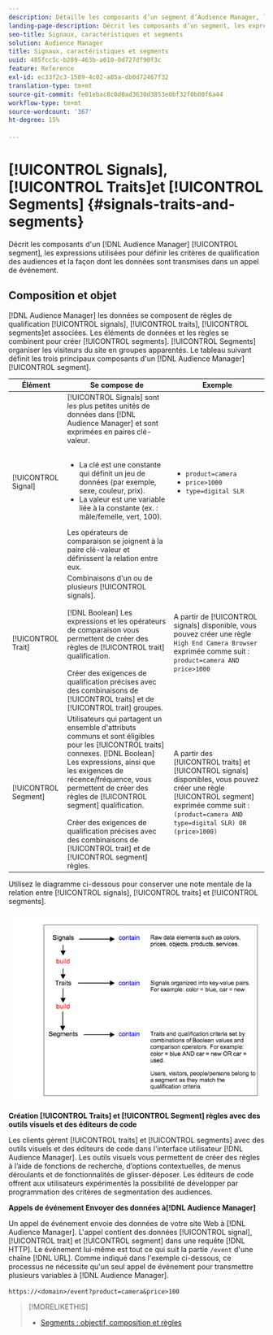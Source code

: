 ```yaml
---
description: Détaille les composants d’un segment d’Audience Manager, les expressions utilisées pour définir les critères de qualification des audiences et la façon dont les données sont transmises lors d’un appel d’événement.
landing-page-description: Décrit les composants d’un segment, les expressions utilisées pour définir les critères de qualification des audiences et la manière dont les données sont transmises.
seo-title: Signaux, caractéristiques et segments
solution: Audience Manager
title: Signaux, caractéristiques et segments
uuid: 485fcc5c-b289-463b-a610-0d727df90f3c
feature: Reference
exl-id: ec33f2c3-1589-4c02-a85a-db0d72467f32
translation-type: tm+mt
source-git-commit: fe01ebac8c0d0ad3630d3853e0bf32f0b00f6a44
workflow-type: tm+mt
source-wordcount: '367'
ht-degree: 15%

---
```


# [!UICONTROL Signals],  [!UICONTROL Traits]et  [!UICONTROL Segments] {#signals-traits-and-segments}

Décrit les composants d&#39;un [!DNL Audience Manager] [!UICONTROL segment], les expressions utilisées pour définir les critères de qualification des audiences et la façon dont les données sont transmises dans un appel de événement.

## Composition et objet

[!DNL Audience Manager] les données se composent de règles de qualification  [!UICONTROL signals],  [!UICONTROL traits],  [!UICONTROL segments]et associées. Les éléments de données et les règles se combinent pour créer [!UICONTROL segments]. [!UICONTROL Segments] organiser les visiteurs du site en groupes apparentés. Le tableau suivant définit les trois principaux composants d&#39;un [!DNL Audience Manager] [!UICONTROL segment].

| Élément | Se compose de | Exemple |
|---|---|---|
| [!UICONTROL Signal] | [!UICONTROL Signals] sont les plus petites unités de données dans  [!DNL Audience Manager] et sont exprimées en paires [ ](../reference/key-value-pairs-explained.md)clé-valeur.<br><br><ul><li>La clé est une constante qui définit un jeu de données (par exemple, sexe, couleur, prix).</li><li>La valeur est une variable liée à la constante (ex. : mâle/femelle, vert, 100).</li></ul>Les opérateurs de comparaison se joignent à la paire clé-valeur et définissent la relation entre eux. | <ul><li>`product=camera`</li><li>`price>1000`</li><li>`type=digital SLR`</li></ul> |
| [!UICONTROL Trait] | Combinaisons d&#39;un ou de plusieurs [!UICONTROL signals].<br><br> [!DNL Boolean] Les expressions et les opérateurs de comparaison vous permettent de créer des règles de  [!UICONTROL trait] qualification. <br><br>Créer des exigences de qualification précises avec des combinaisons de  [!UICONTROL traits] et de  [!UICONTROL trait] groupes. | A partir de [!UICONTROL signals] disponible, vous pouvez créer une règle `High End Camera Browser` exprimée comme suit : `product=camera AND price>1000` |
| [!UICONTROL Segment] | Utilisateurs qui partagent un ensemble d&#39;attributs communs et sont éligibles pour les [!UICONTROL traits] connexes. [!DNL Boolean] Les expressions, ainsi que les exigences de récence/fréquence, vous permettent de créer des règles de  [!UICONTROL segment] qualification.<br><br> Créer des exigences de qualification précises avec des combinaisons de  [!UICONTROL trait] et de  [!UICONTROL segment] règles. | A partir des [!UICONTROL traits] et [!UICONTROL signals] disponibles, vous pouvez créer une règle [!UICONTROL segment] exprimée comme suit :`(product=camera AND type=digital SLR) OR (price>1000)` |

Utilisez le diagramme ci-dessous pour conserver une note mentale de la relation entre [!UICONTROL signals], [!UICONTROL traits] et [!UICONTROL segments].

![](assets/signals-traits-segments.png)

**Création  [!UICONTROL Traits] et  [!UICONTROL Segment] règles avec des outils visuels et des éditeurs de code**

Les clients gèrent [!UICONTROL traits] et [!UICONTROL segments] avec des outils visuels et des éditeurs de code dans l&#39;interface utilisateur [!DNL Audience Manager]. Les outils visuels vous permettent de créer des règles à l’aide de fonctions de recherche, d’options contextuelles, de menus déroulants et de fonctionnalités de glisser-déposer. Les éditeurs de code offrent aux utilisateurs expérimentés la possibilité de développer par programmation des critères de segmentation des audiences.

**Appels de événement Envoyer des données à[!DNL Audience Manager]**

Un appel de événement envoie des données de votre site Web à [!DNL Audience Manager]. L&#39;appel contient des données [!UICONTROL signal], [!UICONTROL trait] et [!UICONTROL segment] dans une requête [!DNL HTTP]. Le événement lui-même est tout ce qui suit la partie `/event` d&#39;une chaîne [!DNL URL]. Comme indiqué dans l&#39;exemple ci-dessous, ce processus ne nécessite qu&#39;un seul appel de événement pour transmettre plusieurs variables à [!DNL Audience Manager].

`https://<domain>/event?product=camera&price>100`

>[!MORELIKETHIS]
>
>* [Segments : objectif, composition et règles](../features/segments/segments-purpose.md)

